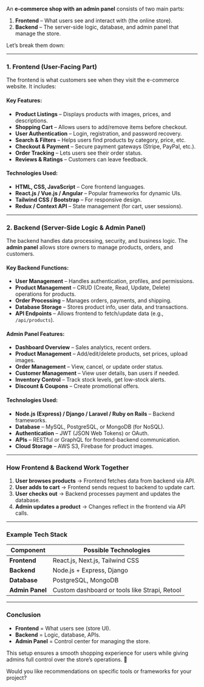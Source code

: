 An **e-commerce shop with an admin panel** consists of two main parts:  

1. **Frontend** – What users see and interact with (the online store).  
2. **Backend** – The server-side logic, database, and admin panel that manage the store.  

Let’s break them down:

---

### **1. Frontend (User-Facing Part)**
The frontend is what customers see when they visit the e-commerce website. It includes:

#### **Key Features:**
- **Product Listings** – Displays products with images, prices, and descriptions.
- **Shopping Cart** – Allows users to add/remove items before checkout.
- **User Authentication** – Login, registration, and password recovery.
- **Search & Filters** – Helps users find products by category, price, etc.
- **Checkout & Payment** – Secure payment gateways (Stripe, PayPal, etc.).
- **Order Tracking** – Lets users see their order status.
- **Reviews & Ratings** – Customers can leave feedback.

#### **Technologies Used:**
- **HTML, CSS, JavaScript** – Core frontend languages.
- **React.js / Vue.js / Angular** – Popular frameworks for dynamic UIs.
- **Tailwind CSS / Bootstrap** – For responsive design.
- **Redux / Context API** – State management (for cart, user sessions).

---

### **2. Backend (Server-Side Logic & Admin Panel)**
The backend handles data processing, security, and business logic. The **admin panel** allows store owners to manage products, orders, and customers.

#### **Key Backend Functions:**
- **User Management** – Handles authentication, profiles, and permissions.
- **Product Management** – CRUD (Create, Read, Update, Delete) operations for products.
- **Order Processing** – Manages orders, payments, and shipping.
- **Database Storage** – Stores product info, user data, and transactions.
- **API Endpoints** – Allows frontend to fetch/update data (e.g., `/api/products`).

#### **Admin Panel Features:**
- **Dashboard Overview** – Sales analytics, recent orders.
- **Product Management** – Add/edit/delete products, set prices, upload images.
- **Order Management** – View, cancel, or update order status.
- **Customer Management** – View user details, ban users if needed.
- **Inventory Control** – Track stock levels, get low-stock alerts.
- **Discount & Coupons** – Create promotional offers.

#### **Technologies Used:**
- **Node.js (Express) / Django / Laravel / Ruby on Rails** – Backend frameworks.
- **Database** – MySQL, PostgreSQL, or MongoDB (for NoSQL).
- **Authentication** – JWT (JSON Web Tokens) or OAuth.
- **APIs** – RESTful or GraphQL for frontend-backend communication.
- **Cloud Storage** – AWS S3, Firebase for product images.

---

### **How Frontend & Backend Work Together**
1. **User browses products** → Frontend fetches data from backend via API.  
2. **User adds to cart** → Frontend sends request to backend to update cart.  
3. **User checks out** → Backend processes payment and updates the database.  
4. **Admin updates a product** → Changes reflect in the frontend via API calls.  

---

### **Example Tech Stack**
| **Component**      | **Possible Technologies** |
|------------------|----------------------|
| **Frontend**    | React.js, Next.js, Tailwind CSS |
| **Backend**     | Node.js + Express, Django |
| **Database**    | PostgreSQL, MongoDB |
| **Admin Panel** | Custom dashboard or tools like Strapi, Retool |

---

### **Conclusion**
- **Frontend** = What users see (store UI).  
- **Backend** = Logic, database, APIs.  
- **Admin Panel** = Control center for managing the store.  

This setup ensures a smooth shopping experience for users while giving admins full control over the store’s operations. 🚀  

Would you like recommendations on specific tools or frameworks for your project?